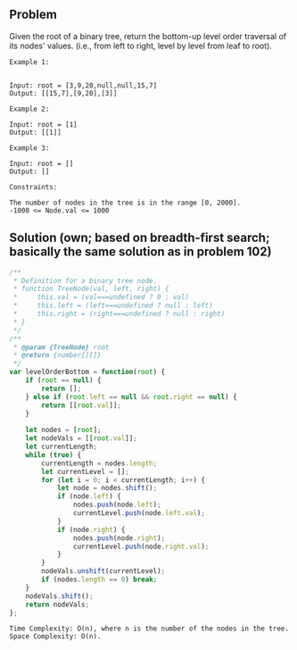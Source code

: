 ## Problem
Given the root of a binary tree, return the bottom-up level order traversal of its nodes' values. (i.e., from left to right, level by level from leaf to root).

 
```
Example 1:


Input: root = [3,9,20,null,null,15,7]
Output: [[15,7],[9,20],[3]]
```
```
Example 2:

Input: root = [1]
Output: [[1]]
```
```
Example 3:

Input: root = []
Output: []
``` 
```
Constraints:

The number of nodes in the tree is in the range [0, 2000].
-1000 <= Node.val <= 1000
```

## Solution (own; based on breadth-first search; basically the same solution as in problem 102)
```javascript
/**
 * Definition for a binary tree node.
 * function TreeNode(val, left, right) {
 *     this.val = (val===undefined ? 0 : val)
 *     this.left = (left===undefined ? null : left)
 *     this.right = (right===undefined ? null : right)
 * }
 */
/**
 * @param {TreeNode} root
 * @return {number[][]}
 */
var levelOrderBottom = function(root) {
    if (root == null) {
        return [];
    } else if (root.left == null && root.right == null) {
        return [[root.val]];
    }
    
    let nodes = [root];
    let nodeVals = [[root.val]];
    let currentLength;
    while (true) {
        currentLength = nodes.length;
        let currentLevel = [];
        for (let i = 0; i < currentLength; i++) {
            let node = nodes.shift();
            if (node.left) {
                nodes.push(node.left);
                currentLevel.push(node.left.val);
            }
            if (node.right) {
                nodes.push(node.right);
                currentLevel.push(node.right.val);
            }
        }
        nodeVals.unshift(currentLevel);
        if (nodes.length == 0) break;
    }
    nodeVals.shift();
    return nodeVals;
};
```
```
Time Complexity: O(n), where n is the number of the nodes in the tree.
Space Complexity: O(n).

